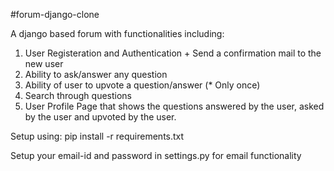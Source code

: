 #forum-django-clone

A django based forum with functionalities including:
1. User Registeration and Authentication + Send a confirmation mail to the new user
2. Ability to ask/answer any question
3. Ability of user to upvote a question/answer (* Only once)
4. Search through questions
5. User Profile Page that shows the questions answered by the user, asked by the user and upvoted by the user.

Setup using:
pip install -r requirements.txt

Setup your email-id and password in settings.py for email functionality
